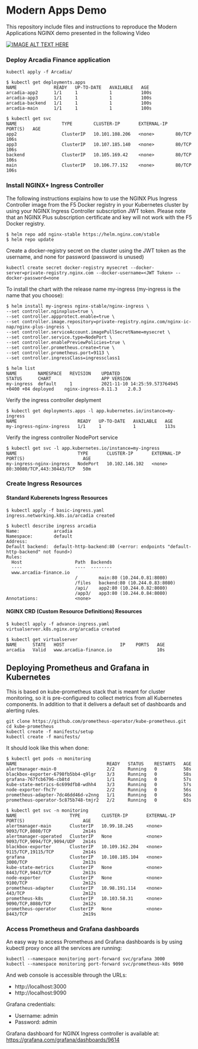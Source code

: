 # Modern Apps Demo

This repository include files and instructions to reproduce the Modern Applications NGINX demo presented in the following Video

[![IMAGE ALT TEXT HERE](https://yt-embed.herokuapp.com/embed?v=CFcLVm8htI8)](https://www.youtube.com/watch?v=CFcLVm8htI8)


### Deploy Arcadia Finance application
```shell
kubectl apply -f Arcadia/
```
```shell
$ kubectl get deployments.apps
NAME              READY   UP-TO-DATE   AVAILABLE   AGE
arcadia-app2      1/1     1            1           100s
arcadia-app3      1/1     1            1           100s
arcadia-backend   1/1     1            1           100s
arcadia-main      1/1     1            1           100s
```
```shell
$ kubectl get svc
NAME                 TYPE        CLUSTER-IP       EXTERNAL-IP   PORT(S)   AGE
app2                 ClusterIP   10.101.108.206   <none>        80/TCP    106s
app3                 ClusterIP   10.107.185.140   <none>        80/TCP    106s
backend              ClusterIP   10.105.169.42    <none>        80/TCP    106s
main                 ClusterIP   10.106.77.152    <none>        80/TCP    106s
```

### Install NGINX+ Ingress Controller

The following instructions explains how to use the NGINX Plus Ingress Controller image from the F5 Docker registry in your Kubernetes cluster by using your NGINX Ingress Controller subscription JWT token. Please note that an NGINX Plus subscription certificate and key will not work with the F5 Docker registry.

```shell
$ helm repo add nginx-stable https://helm.nginx.com/stable
$ helm repo update
```
Create a docker-registry secret on the cluster using the JWT token as the username, and none for password (password is unused)
```shell
kubectl create secret docker-registry mysecret --docker-server=private-registry.nginx.com --docker-username=<JWT Token> --docker-password=none
```

To install the chart with the release name my-ingress (my-ingress is the name that you choose):
```shell
$ helm install my-ingress nginx-stable/nginx-ingress \
--set controller.nginxplus=true \
--set controller.appprotect.enable=true \
--set controller.image.repository=private-registry.nginx.com/nginx-ic-nap/nginx-plus-ingress \
--set controller.serviceAccount.imagePullSecretName=mysecret \
--set controller.service.type=NodePort \
--set controller.enablePreviewPolicies=true \
--set controller.prometheus.create=true \
--set controller.prometheus.port=9113 \
--set controller.ingressClass=ingressclass1
```
```shell
$ helm list
NAME      	NAMESPACE	REVISION	UPDATED                                	STATUS  	CHART               	APP VERSION
my-ingress	default  	1       	2021-11-10 14:25:59.573764945 +0400 +04	deployed	nginx-ingress-0.11.3	2.0.3
```

Verify the ingress controller deplyment
```shell
$ kubectl get deployments.apps -l app.kubernetes.io/instance=my-ingress
NAME                       READY   UP-TO-DATE   AVAILABLE   AGE
my-ingress-nginx-ingress   1/1     1            1           113s
```

Verify the ingress controller NodePort service
```shell
$ kubectl get svc -l app.kubernetes.io/instance=my-ingress
NAME                       TYPE       CLUSTER-IP       EXTERNAL-IP   PORT(S)                      AGE
my-ingress-nginx-ingress   NodePort   10.102.146.102   <none>        80:30080/TCP,443:30443/TCP   50m
```
  
### Create Ingress Resources

#### Standard Kuberenets Ingress Resources

```shell
$ kubectl apply -f basic-ingress.yaml
ingress.networking.k8s.io/arcadia created
```
```shell
$ kubectl describe ingress arcadia
Name:             arcadia
Namespace:        default
Address:
Default backend:  default-http-backend:80 (<error: endpoints "default-http-backend" not found>)
Rules:
  Host                    Path  Backends
  ----                    ----  --------
  www.arcadia-finance.io
                          /        main:80 (10.244.0.81:8080)
                          /files   backend:80 (10.244.0.83:8080)
                          /api/    app2:80 (10.244.0.82:8080)
                          /app3/   app3:80 (10.244.0.84:8080)
Annotations:              <none>
```

#### NGINX CRD (Custom Resource Definitions) Resources

```shell
$ kubectl apply -f advance-ingress.yaml
virtualserver.k8s.nginx.org/arcadia created
```
```shell
$ kubectl get virtualserver
NAME      STATE   HOST                     IP    PORTS   AGE
arcadia   Valid   www.arcadia-finance.io                 10s
```

## Deploying Prometheus and Grafana in Kubernetes

This is based on kube-prometheus stack that is meant for cluster monitoring, so it is pre-configured to collect metrics from all Kubernetes components. In addition to that it delivers a default set of dashboards and alerting rules.


```shell
git clone https://github.com/prometheus-operator/kube-prometheus.git
cd kube-prometheus
kubectl create -f manifests/setup
kubectl create -f manifests/
```

It should look like this when done:

```shell
$ kubectl get pods -n monitoring
NAME                                  READY   STATUS    RESTARTS   AGE
alertmanager-main-0                   2/2     Running   0          58s
blackbox-exporter-6798fb5bb4-q9lgr    3/3     Running   0          58s
grafana-767fcb6796-cb8td              1/1     Running   0          57s
kube-state-metrics-6c699dfb8-wdhh4    3/3     Running   0          57s
node-exporter-fhc7r                   2/2     Running   0          56s
prometheus-adapter-7dc46dd46d-v2nng   1/1     Running   0          56s
prometheus-operator-5c875b748-tmjr2   2/2     Running   0          63s
```
```shell
$ kubectl get svc -n monitoring
NAME                    TYPE        CLUSTER-IP       EXTERNAL-IP   PORT(S)                      AGE
alertmanager-main       ClusterIP   10.99.18.245     <none>        9093/TCP,8080/TCP            2m14s
alertmanager-operated   ClusterIP   None             <none>        9093/TCP,9094/TCP,9094/UDP   2m14s
blackbox-exporter       ClusterIP   10.109.162.204   <none>        9115/TCP,19115/TCP           2m14s
grafana                 ClusterIP   10.108.185.104   <none>        3000/TCP                     2m13s
kube-state-metrics      ClusterIP   None             <none>        8443/TCP,9443/TCP            2m13s
node-exporter           ClusterIP   None             <none>        9100/TCP                     2m12s
prometheus-adapter      ClusterIP   10.98.191.114    <none>        443/TCP                      2m12s
prometheus-k8s          ClusterIP   10.103.58.31     <none>        9090/TCP,8080/TCP            2m12s
prometheus-operator     ClusterIP   None             <none>        8443/TCP                     2m19s
```

### Access Prometheus and Grafana dashboards

An easy way to access Prometheus and Grafana dashboards is by using kubectl proxy once all the services are running:
```shell
kubectl --namespace monitoring port-forward svc/grafana 3000
kubectl --namespace monitoring port-forward svc/prometheus-k8s 9090
```
And web console is accessible through the URLs:
- http://localhost:3000
- http://localhost:9090

Grafana credentials:
- Username: admin
- Password: admin

Grafana dashboard for NGINX Ingress controller is available at:
https://grafana.com/grafana/dashboards/9614


